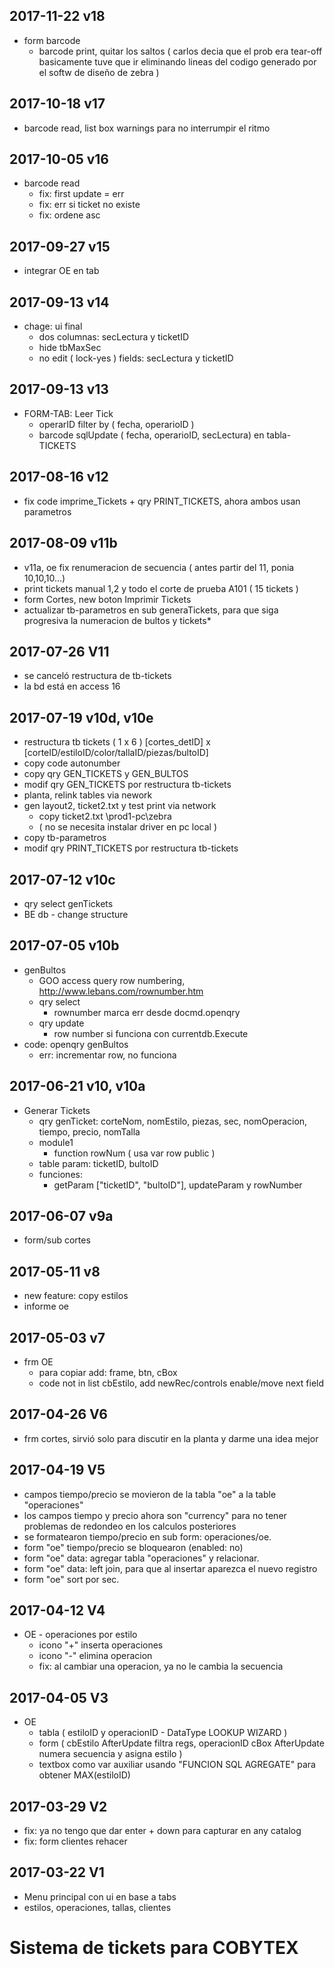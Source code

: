 ﻿## 2017-11-22  v18
* form barcode
  * barcode print, quitar los saltos ( carlos decia que el prob era tear-off
basicamente tuve que ir eliminando lineas del codigo generado por el softw de diseño
de zebra )

## 2017-10-18  v17
* barcode read, list box warnings para no interrumpir el ritmo

## 2017-10-05  v16
* barcode read
  * fix: first update = err
  * fix: err si ticket no existe
  * fix: ordene asc 

## 2017-09-27  v15
* integrar OE en tab

## 2017-09-13  v14
* chage: ui final
  * dos columnas: secLectura y ticketID
  * hide tbMaxSec
  * no edit ( lock-yes ) fields: secLectura y ticketID
  
## 2017-09-13  v13
* FORM-TAB: Leer Tick 
  * operarID filter by ( fecha, operarioID )
  * barcode sqlUpdate ( fecha, operarioID, secLectura) en tabla-TICKETS

## 2017-08-16  v12
* fix code imprime_Tickets + qry PRINT_TICKETS, ahora ambos usan parametros

## 2017-08-09  v11b
* v11a, oe fix renumeracion de secuencia ( antes partir del 11, ponia 10,10,10...)
* print tickets manual 1,2 y todo el corte de prueba A101 ( 15 tickets )
* form Cortes, new boton Imprimir Tickets
* actualizar tb-parametros en sub generaTickets, para que siga progresiva la numeracion de bultos y tickets* 

## 2017-07-26  V11
* se canceló restructura de tb-tickets 
* la bd está en access 16

## 2017-07-19  v10d, v10e
* restructura tb tickets ( 1 x 6 ) [cortes_detID] x [corteID/estiloID/color/tallaID/piezas/bultoID]
* copy code autonumber
* copy qry GEN_TICKETS y GEN_BULTOS
* modif qry GEN_TICKETS por restructura tb-tickets
* planta, relink tables via nework
* gen layout2, ticket2.txt y test print via network
  * copy ticket2.txt \\prod1-pc\zebra
  * ( no se necesita instalar driver en pc local )
* copy tb-parametros
* modif qry PRINT_TICKETS por restructura tb-tickets

## 2017-07-12  v10c
* qry select genTickets  
* BE db - change structure

## 2017-07-05  v10b
* genBultos  
  * GOO access query row numbering, http://www.lebans.com/rownumber.htm 
  * qry select
    * rownumber marca err desde docmd.openqry
  * qry update
    * row number si funciona con currentdb.Execute
* code: openqry genBultos
  * err: incrementar row, no funciona

## 2017-06-21  v10, v10a
* Generar Tickets
  * qry genTicket: corteNom, nomEstilo, piezas, sec, nomOperacion, tiempo, precio, nomTalla
  * module1
    * function rowNum ( usa var row public )
  * <COPY> table param: ticketID, bultoID
  * funciones: 
    * getParam ["ticketID", "bultoID"], updateParam y rowNumber
  
## 2017-06-07  v9a
* form/sub cortes

## 2017-05-11  v8
* new feature: copy estilos
* informe oe

## 2017-05-03  v7
* frm OE
	* para copiar add:  frame, btn, cBox
	* code not in list cbEstilo, add newRec/controls enable/move next field

## 2017-04-26  V6
* frm cortes, sirvió solo para discutir en la planta y darme una idea mejor

## 2017-04-19  V5
* campos tiempo/precio se movieron de la tabla "oe" a la table "operaciones"
* los campos tiempo y precio ahora son "currency" para no tener problemas de redondeo en los calculos posteriores
* se formatearon tiempo/precio en sub form: operaciones/oe.
* form "oe" tiempo/precio se bloquearon (enabled: no)
* form "oe" data: agregar tabla "operaciones" y relacionar.
* form "oe" data:  left join, para que al insertar aparezca el nuevo registro
* form "oe" sort por sec.

## 2017-04-12  V4
* OE - operaciones por estilo
	* icono "+" inserta operaciones
	* icono "-" elimina operacion
	* fix: al cambiar una operacion, ya no le cambia la secuencia

## 2017-04-05  V3
* OE
  * tabla ( estiloID y operacionID - DataType LOOKUP WIZARD )
  * form ( cbEstilo AfterUpdate filtra regs, operacionID cBox AfterUpdate numera secuencia y asigna estilo )
  * textbox como var auxiliar usando "FUNCION SQL AGREGATE" para obtener MAX(estiloID)

## 2017-03-29  V2
* fix: ya no tengo que dar enter + down para capturar en any catalog
* fix: form clientes rehacer

## 2017-03-22  V1
* Menu principal con ui en base a tabs
* estilos, operaciones, tallas, clientes

# Sistema de tickets para COBYTEX